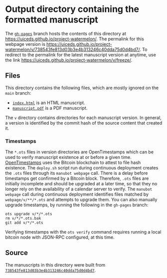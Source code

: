 # Output directory containing the formatted manuscript

The [`gh-pages`](https://github.com/uiceds/project-watermelon/tree/gh-pages) branch hosts the contents of this directory at <https://uiceds.github.io/project-watermelon/>.
The permalink for this webpage version is <https://uiceds.github.io/project-watermelon/v/738543fe813d03b3e4b313246c40dda75d0d4bd7/>.
To redirect to the permalink for the latest manuscript version at anytime, use the link <https://uiceds.github.io/project-watermelon/v/freeze/>.

## Files

This directory contains the following files, which are mostly ignored on the `main` branch:

+ [`index.html`](index.html) is an HTML manuscript.
+ [`manuscript.pdf`](manuscript.pdf) is a PDF manuscript.

The `v` directory contains directories for each manuscript version.
In general, a version is identified by the commit hash of the source content that created it.

### Timestamps

The `*.ots` files in version directories are OpenTimestamps which can be used to verify manuscript existence at or before a given time.
[OpenTimestamps](https://opentimestamps.org/) uses the Bitcoin blockchain to attest to file hash existence.
The `deploy.sh` script run during continuous deployment creates the `.ots` files through its `manubot webpage` call.
There is a delay before timestamps get confirmed by a Bitcoin block.
Therefore, `.ots` files are initially incomplete and should be upgraded at a later time, so that they no longer rely on the availability of a calendar server to verify.
The `manubot webpage` call during continuous deployment identifies files matched by `webpage/v/**/*.ots` and attempts to upgrade them.
You can also manually upgrade timestamps, by running the following in the `gh-pages` branch:

```shell
ots upgrade v/*/*.ots
rm v/*/*.ots.bak
git add v/*/*.ots
```

Verifying timestamps with the `ots verify` command requires running a local bitcoin node with JSON-RPC configured, at this time.

## Source

The manuscripts in this directory were built from
[`738543fe813d03b3e4b313246c40dda75d0d4bd7`](https://github.com/uiceds/project-watermelon/commit/738543fe813d03b3e4b313246c40dda75d0d4bd7).
